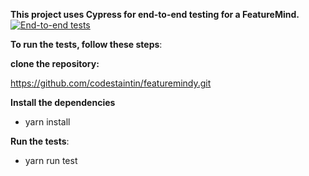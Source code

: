 **This project uses Cypress for end-to-end testing for a FeatureMind.** [![End-to-end tests](https://github.com/codestaintin/featuremindy/actions/workflows/main.yml/badge.svg)](https://github.com/codestaintin/featuremindy/actions/workflows/main.yml)


**To run the tests, follow these steps**:

**clone the repository:**

https://github.com/codestaintin/featuremindy.git

**Install the dependencies**

- yarn install

**Run the tests**:

- yarn run test


